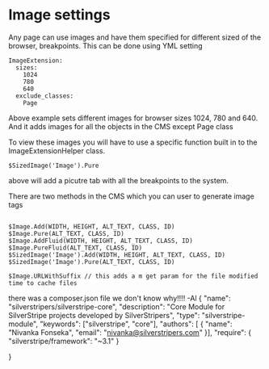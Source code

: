 

# Image settings

Any page can use images and have them specified for different sized of the browser, breakpoints. This can be done using
YML setting

```
ImageExtension:
  sizes:
    1024
    780
    640
  exclude_classes:
    Page
```

Above example sets different images for browser sizes 1024, 780 and 640. And it adds images for all the objects in the CMS except Page class

To view these images you will have to use a specific function built in to the ImageExtensionHelper class.

```
$SizedImage('Image').Pure
```

above will add a picutre tab with all the breakpoints to the system.

There are two methods in the CMS which you can user to generate image tags

```

$Image.Add(WIDTH, HEIGHT, ALT_TEXT, CLASS, ID)
$Image.Pure(ALT_TEXT, CLASS, ID)
$Image.AddFluid(WIDTH, HEIGHT, ALT_TEXT, CLASS, ID)
$Image.PureFluid(ALT_TEXT, CLASS, ID)
$SizedImage('Image').Add(WIDTH, HEIGHT, ALT_TEXT, CLASS, ID)
$SizedImage('Image').Pure(ALT_TEXT, CLASS, ID)

$Image.URLWithSuffix // this adds a m get param for the file modified time to cache files 

```
there was a composer.json file we don't know why!!!! -Al
{
    "name": "silverstripers/silverstripe-core",
    "description": "Core Module for SilverStripe projects developed by SilverStripers",
    "type": "silverstripe-module",
    "keywords": ["silverstripe", "core"],
    "authors": [
    {
        "name": "Nivanka Fonseka",
        "email": "nivanka@silverstripers.com"
    }],
    "require": {
        "silverstripe/framework": "~3.1"
    }
    
}


